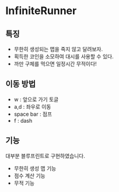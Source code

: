 # InfiniteRunner

## 특징
 - 무한히 생성되는 맵을 죽지 않고 달려보자.
 - 획득한 코인을 소모하여 대시를 사용할 수 있다.
 - 까만 구체를 먹으면 일정시간 무적이다!
 
## 이동 방법
- w : 앞으로 가기 토글
- a,d : 좌우로 이동
- space bar : 점프
- f : dash

## 기능
대부분 블루프린트로 구현하였습니다.

 - 무한히 생성 맵 기능
 - 점수 계산 기능
 - 무적 기능

